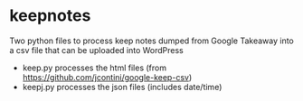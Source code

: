 # keepnotes

Two python files to process keep notes dumped from Google Takeaway into a csv file that can be uploaded into WordPress

* keep.py processes the html files (from https://github.com/jcontini/google-keep-csv)
* keepj.py processes the json files (includes date/time)
